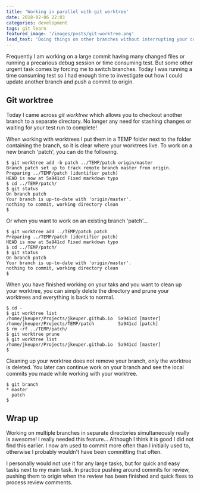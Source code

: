 ```yaml
---
title: 'Working in parallel with git worktree'
date: 2018-02-06 22:03
categories: development
tags: git learn
featured_image: '/images/posts/git-worktree.png'
lead_text: 'Doing things on other branches without interrupting your current work, i.e. switching branches.'
---
```


Frequently I am working on a large commit having many changed files or running
a precarious debug session or time consuming test. But some other urgent task
comes by forcing me to switch branches. Today I was running a time consuming
test so I had enough time to investigate out how I could update another
branch and push a commit to origin.

## Git worktree
Today I came across _git worktree_ which allows you to checkout another
branch to a separate directory. No longer any need for stashing changes
or waiting for your test run to complete!

When working with worktrees I put them in a TEMP folder next to the folder
containing the branch, so it is clear where your worktrees live. To work 
on a new branch 'patch', you can do the following.

```console
$ git worktree add -b patch ../TEMP/patch origin/master
Branch patch set up to track remote branch master from origin.
Preparing ../TEMP/patch (identifier patch)
HEAD is now at 5a941cd Fixed markdown typo
$ cd ../TEMP/patch/
$ git status
On branch patch
Your branch is up-to-date with 'origin/master'.
nothing to commit, working directory clean
$ 
```

Or when you want to work on an existing branch 'patch'...


```console
$ git worktree add ../TEMP/patch patch
Preparing ../TEMP/patch (identifier patch)
HEAD is now at 5a941cd Fixed markdown typo
$ cd ../TEMP/patch/
$ git status
On branch patch
Your branch is up-to-date with 'origin/master'.
nothing to commit, working directory clean
$ 
```

When you have finished working on your taks and you want to clean up your
worktree, you can simply delete the directory and prune your worktrees and
everything is back to normal.

```console
$ cd -
$ git worktree list
/home/jkeuper/Projects/jkeuper.github.io  5a941cd [master]
/home/jkeuper/Projects/TEMP/patch         5a941cd [patch]
$ rm -rf ../TEMP/patch/
$ git worktree prune
$ git worktree list
/home/jkeuper/Projects/jkeuper.github.io  5a941cd [master]
$ 
```

Cleaning up your worktree does not remove your branch, only the worktree
is deleted. You later can continue work on your branch and see the local
commits you made while working with your worktree.

```console
$ git branch
* master
  patch
$ 
```

## Wrap up
Working on multiple branches in separate directories simultaneously
really is awesome! I really needed this feature... Although I think
it is good I did not find this earlier. I now am used to commit more
often than I initially used to, otherwise I probably wouldn't have 
been committing that often.

I personally would not use it for any large tasks,
but for quick and easy tasks next to my main task. In practice pushing
around commits for review, pushing them to origin when the review has
been finished and quick fixes to process review comments.

